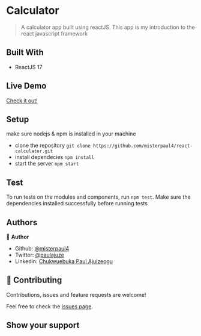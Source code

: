 # Calculator

> A calculator app built using reactJS. This app is my introduction to the react javascript framework

## Built With

- ReactJS 17

## Live Demo
[Check it out!](https://react-calculator-ms.herokuapp.com/)

## Setup
make sure nodejs & npm is installed in your machine
- clone the repository `git clone https://github.com/misterpaul4/react-calculator.git`
- install dependecies `npm install`
- start the server `npm start`


## Test
To run tests on the modules and components, run `npm test`. Make sure the dependencies installed successfully before running tests

## Authors

👤 **Author**

- Github: [@misterpaul4](https://github.com/misterpaul4)
- Twitter: [@paulajuze](https://twitter.com/paulajuze)
- Linkedin: [Chukwuebuka Paul Ajuizeogu](https://www.linkedin.com/in/chukwuebuka-paul-ajuizeogu/)

## 🤝 Contributing

Contributions, issues and feature requests are welcome!

Feel free to check the [issues page](issues/).

## Show your support
